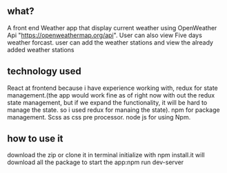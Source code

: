 ## what?
A front end Weather app that display current weather using OpenWeather Api "https://openweathermap.org/api". User can also view Five days weather forcast. user can add the weather stations and view the already added weather stations
## technology used
React at frontend because i have experience working with, redux for state management.(the app would work fine as of right now with out the redux state management, but if we expand the functionality, it will be hard to manage the state. so i used redux for manaing the state). npm for package  management. Scss as css pre processor. node js for using Npm.


## how to use it
download the zip or clone it
in terminal initialize with npm install.it will download all the package
to start the app:npm run dev-server